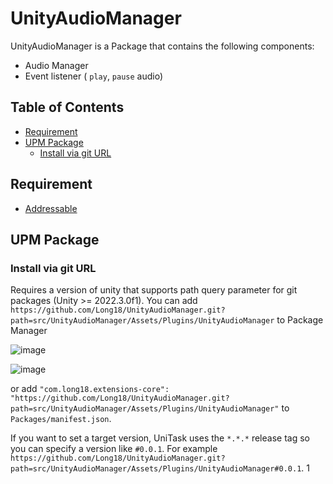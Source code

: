UnityAudioManager
===

UnityAudioManager is a Package that contains the following components:

* Audio Manager
* Event listener ( `play`, `pause` audio)

## Table of Contents

- [Requirement](#requirement)
- [UPM Package](#upm-package)
  - [Install via git URL](#install-via-git-url)

Requirement
---

- [Addressable](https://docs.unity3d.com/Packages/com.unity.addressables@1.21/manual/installation-guide.html)

UPM Package
---
### Install via git URL

Requires a version of unity that supports path query parameter for git packages (Unity >= 2022.3.0f1). You can add `https://github.com/Long18/UnityAudioManager.git?path=src/UnityAudioManager/Assets/Plugins/UnityAudioManager` to Package Manager

![image](https://github.com/Long18/UnityAudioManager/assets/28853225/6d95f1b0-1540-4fc1-b345-ee01f8576850)

![image](https://github.com/Long18/UnityAudioManager/assets/28853225/3a7fea8f-a8fd-4c14-9c6e-6bd24fc7215a)

or add `"com.long18.extensions-core": "https://github.com/Long18/UnityAudioManager.git?path=src/UnityAudioManager/Assets/Plugins/UnityAudioManager"` to `Packages/manifest.json`.

If you want to set a target version, UniTask uses the `*.*.*` release tag so you can specify a version like `#0.0.1`. For example `https://github.com/Long18/UnityAudioManager.git?path=src/UnityAudioManager/Assets/Plugins/UnityAudioManager#0.0.1`.
1